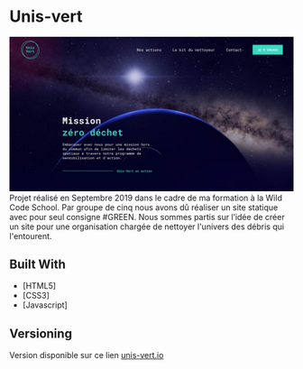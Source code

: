 # Unis-vert
![image](https://github.com/Ma-ho/unis-vert/blob/master/assets/background-readme.jpg)
Projet réalisé en Septembre 2019 dans le cadre de ma formation à la Wild Code School.
Par groupe de cinq nous avons dû réaliser un site statique avec pour seul consigne #GREEN. Nous sommes partis sur l’idée de créer un site pour une organisation chargée de nettoyer l'univers des débris qui l'entourent.

## Built With
* [HTML5]
* [CSS3]
* [Javascript]

## Versioning

Version disponible sur ce lien [unis-vert.io](https://ma-ho.github.io/unis-vert/index.html)
